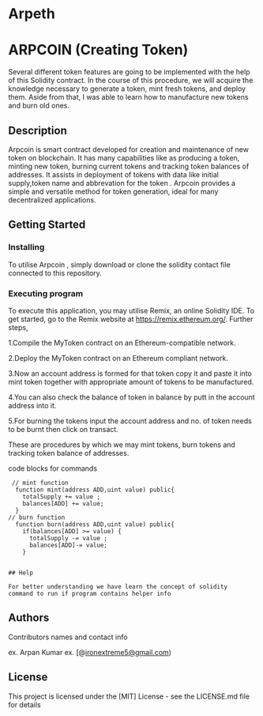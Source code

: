 # Arpeth
# ARPCOIN (Creating Token)

Several different token features are going to be implemented with the help of this Solidity contract. In the course of this procedure, we will acquire the knowledge necessary to generate a token, mint fresh tokens, and deploy them. Aside from that, I was able to learn how to manufacture new tokens and burn old ones.

## Description
Arpcoin is smart contract developed for creation and maintenance of new token on blockchain. It has many capabilities like as producing a token, minting new token, burning current tokens and tracking token balances of addresses. It assists in deployment of tokens with data like initial supply,token name and abbrevation for the token . Arpcoin provides a simple and versatile method for token generation, ideal for many decentralized applications.

## Getting Started
### Installing
To utilise Arpcoin , simply download or clone the solidity contact file connected to this repository.

### Executing program
To execute this application, you may utilise Remix, an online Solidity IDE. To get started, go to the Remix website at https://remix.ethereum.org/. Further steps,

1.Compile the MyToken contract on an Ethereum-compatible network.

2.Deploy the MyToken contract on an Ethereum compliant network.

3.Now an account address is formed for that token copy it and paste it into mint token together with appropriate amount of tokens to be manufactured.

4.You can also check the balance of token in balance by putt in the account address into it.

5.For burning the tokens input the account address and no. of token needs to be burnt then click on transact.

These are procedures by which we may mint tokens, burn tokens and tracking token balance of addresses.

code blocks for commands
```
 // mint function
  function mint(address ADD,uint value) public{
    totalSupply += value ;
    balances[ADD] += value;
  }
// burn function
  function burn(address ADD,uint value) public{
    if(balances[ADD] >= value) {
      totalSupply -= value ;
      balances[ADD]-= value;
    }  


## Help

For better understanding we have learn the concept of solidity
command to run if program contains helper info
```

## Authors

Contributors names and contact info

ex. Arpan Kumar 
ex. [@ironextreme5@gmail.com)


## License

This project is licensed under the [MIT] License - see the LICENSE.md file for details
